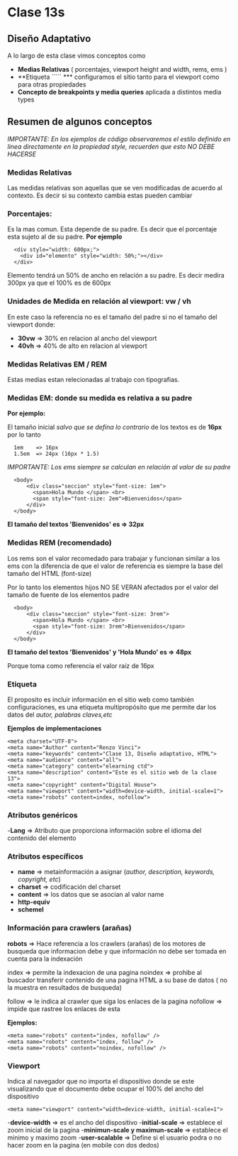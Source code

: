 # Clase 13s

## Diseño Adaptativo

A lo largo de esta clase vimos conceptos como 

- **Medias Relativas** ( porcentajes, viewport height and width, rems, ems )
- **Etiqueta ```<meta>`` ***  configuramos el sitio tanto para el viewport como para otras propiedades
- **Concepto de breakpoints y media queries** aplicada a distintos media types

## Resumen de algunos conceptos 
*IMPORTANTE: En los ejemplos de código observaremos el estilo definido en linea directamente en la propiedad style, recuerden que esto NO DEBE HACERSE*

### Medidas Relativas
Las medidas relativas son  aquellas que se ven modificadas de acuerdo al contexto. Es decir si su contexto cambia estas pueden cambiar 

### Porcentajes:
Es la mas comun. Esta depende de su padre. Es decir que el porcentaje esta sujeto al de su padre.
**Por ejemplo**

```
  <div style="width: 600px;">
    <div id="elemento" style="width: 50%;"></div>
  </div>

```
Elemento tendrá un 50% de ancho en relación a su padre. Es decir medira 300px ya que el 100% es de 600px

### Unidades de Medida en relación al viewport: vw / vh

En este caso la referencia no es el tamaño del padre si no el tamaño del viewport donde:

  - **30vw** =>  30% en relacion al ancho del viewport
  - **40vh** =>  40% de alto en relacion al viewport

### Medidas Relativas EM / REM

Estas medias estan relecionadas al trabajo con tipografias. 
  
### Medidas EM: donde su medida es relativa a su padre

**Por ejemplo:**

El tamaño inicial *salvo que se defina lo contrario* de los textos es de **16px** por lo tanto 
```
  1em    => 16px
  1.5em  => 24px (16px * 1.5)

```

*IMPORTANTE: Los ems siempre se calculan en relación al valor de su padre*

```
  <body>
      <div class="seccion" style="font-size: 1em">
        <span>Hola Mundo </span> <br>
        <span style="font-size: 2em">Bienvenidos</span>
      </div>
  </body>

```
**El tamaño del textos 'Bienvenidos' es => 32px**

### Medidas REM (recomendado)

Los rems son el valor recomedado para trabajar y funcionan similar a los ems con la diferencia de que el valor de referencia es siempre la base del tamaño del HTML (font-size)

Por lo tanto los elementos hijos NO SE VERAN afectados por el valor del tamaño de fuente de los elementos
padre

```
  <body>
      <div class="seccion" style="font-size: 3rem">
        <span>Hola Mundo </span> <br>
        <span style="font-size: 3rem">Bienvenidos</span>
      </div>
  </body>

```

**El tamaño del textos 'Bienvenidos' y 'Hola Mundo' es => 48px**

Porque toma como referencia el valor raíz de 16px


### Etiqueta <meta>

El proposito es incluir información en el sitio web como también configuraciones, es una etiqueta
multipropósito que me permite dar los datos del *autor, palabras claves,etc*

**Ejemplos de implementaciones**

```
<meta charset="UTF-8">
<meta name="Author" content="Renzo Vinci">
<meta name="keywords" content="Clase 13, Diseño adaptativo, HTML">
<meta name="audience" content="all">
<meta name="category" content="elearning ctd">
<meta name="description" content="Este es el sitio web de la clase 13">
<meta name="copyright" content="Digital House">
<meta name="viewport" content="width=device-width, initial-scale=1">
<meta name="robots" content=index, nofollow"> 

```
### Atributos genéricos

-**Lang** => Atributo que proporciona información sobre el idioma del contenido del elemento

### Atributos específicos

- **name**        => metainformación a asignar (*author, description, keywords, copyright, etc*)
- **charset**     => codificación del charset
- **content**     => los datos que se asocian al valor name
- **http-equiv**  
- **schemel** 

### Información para crawlers (arañas)

**robots** => Hace referencia a los crawlers (arañas) de los motores de busqueda que informacion debe y que información no debe ser tomada en cuenta para la indexación 

index     => permite la indexacion de una pagina
noindex   => prohibe al buscador transferir contenido de una pagina HTML a su base de datos ( no la muestra en resultados de busqueda)

follow    => le indica al crawler que siga los enlaces de la pagina
nofollow  => impide que rastree los enlaces de esta

**Ejemplos:**

```
<meta name="robots" content="index, nofollow" />
<meta name="robots" content="index, follow" />
<meta name="robots" content="noindex, nofollow" />

```
### Viewport

Indica al navegador que no importa el dispositivo donde se este visualizando que el documento debe 
ocupar el 100% del ancho del dispositivo

```
<meta name="viewport" content="width=device-width, initial-scale=1">

```

-**device-width**   =>  es el ancho del dispositivo
-**initial-scale**  =>  establece el zoom inicial de la pagina
-**minimun-scale y maximun-scale**  =>  establece el minimo y maximo zoom 
-**user-scalable**  => Define si el usuario podra o no hacer zoom en la pagina (en mobile con dos dedos)
